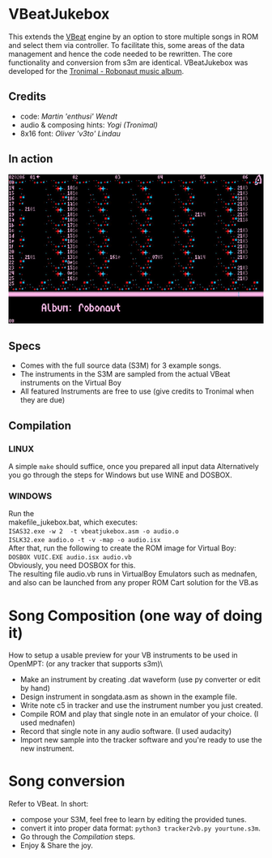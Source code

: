 # VBeatJukebox
This extends the [VBeat](https://github.com/enthusi/VBeat) engine by an option to
store multiple songs in ROM and select them via controller.
To facilitate this, some areas of the data management and hence the code needed to be rewritten.
The core functionality and conversion from s3m are identical.
VBeatJukebox was developed for the [Tronimal - Robonaut music album](https://www.kickstarter.com/projects/tronimal/robonaut).
## Credits
- code: *Martin 'enthusi' Wendt*
- audio & composing hints: *Yogi (Tronimal)*
- 8x16 font: *Oliver 'v3to' Lindau*
## In action
![Screenshot.\label{fig:Robonaut}](screenshot.jpg)
## Specs
- Comes with the full source data (S3M) for 3 example songs.
- The instruments in the S3M are sampled from the actual VBeat instruments on the Virtual Boy
- All featured Instruments are free to use (give credits to Tronimal when they are due)
## Compilation
### LINUX
A simple `make` should suffice, once you prepared all input data
Alternatively you go through the steps for Windows but use WINE and DOSBOX.
### WINDOWS
Run the \
makefile_jukebox.bat, which executes:\
`ISAS32.exe -w 2  -t vbeatjukebox.asm -o audio.o`\
`ISLK32.exe audio.o -t -v -map -o audio.isx`\
After that, run the following to create the ROM image for Virtual Boy:\
`DOSBOX VUIC.EXE audio.isx audio.vb`\
Obviously, you need DOSBOX for this.\
The resulting file audio.vb runs in VirtualBoy Emulators such as mednafen, and also can be launched from
any proper ROM Cart solution for the VB.as
# Song Composition (one way of doing it)
How to setup a usable preview for your VB instruments to be used in OpenMPT: 
(or any tracker that supports s3m)\

- Make an instrument by creating .dat waveform (use py converter or edit by hand)
- Design instrument in songdata.asm as shown in the example file. 
- Write note c5 in tracker and use the instrument number you just created.
- Compile ROM and play that single note in an emulator of your choice. (I used mednafen)
- Record that single note in any audio software. (I used audacity)
- Import new sample into the tracker software and you're ready to use the new instrument.

# Song conversion
Refer to VBeat. In short:
- compose your S3M, feel free to learn by editing the provided tunes.
- convert it into proper data format: `python3 tracker2vb.py yourtune.s3m`.
- Go through the *Compilation* steps.
- Enjoy & Share the joy.

